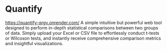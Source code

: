 # Quantify
https://quantify-qrgv.onrender.com/
A simple intuitive but powerful web tool designed to perform in-depth statistical comparisons between two groups of data. Simply upload your Excel or CSV file to effortlessly conduct t-tests or Wilcoxon tests, and instantly receive comprehensive comparison metrics and insightful visualizations.
